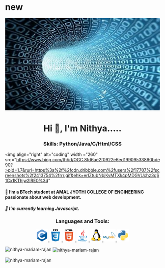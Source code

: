 # new

<img src="https://github.com/Nithya-Mariam-Rajan/new/blob/main/github%20banner.png" alt="logo" width="2500" height="300"/>

<h1 align="center">Hi 👋, I'm Nithya.....</h1>

<h3 align="center">Skills: Python/Java/C/Html/CSS</h3>

<img align="right" alt="coding" width ="260" src="https://www.bing.com/th/id/OGC.8fd6ae2f0922e6ed19909533860bde90?>pid=1.7&rurl=https%3a%2f%2fcdn.dribbble.com%2fusers%2f17707%2fscreenshots%2f2413754%2frrr.gif&ehk=erIZtubNbjKvMTXk4pMDGVUchz3gS1Cx1KThjw2lRE0%3d"

<h4 align="left">🔭 I’m a BTech student at AMAL JYOTHI COLLEGE OF ENGINEERING passionate about web development.</h4>
<h5 align="left">🌱 I’m currently learning Javascript.</h5>




<p align="left">
</p>

<h3 align="center">Languages and Tools:</h3>
<p align="center"> <a href="https://www.cprogramming.com/" target="_blank" rel="noreferrer"> <img src="https://raw.githubusercontent.com/devicons/devicon/master/icons/c/c-original.svg" alt="c" width="40" height="40"/> </a> <a href="https://www.w3schools.com/css/" target="_blank" rel="noreferrer"> <img src="https://raw.githubusercontent.com/devicons/devicon/master/icons/css3/css3-original-wordmark.svg" alt="css3" width="40" height="40"/> </a> <a href="https://www.w3.org/html/" target="_blank" rel="noreferrer"> <img src="https://raw.githubusercontent.com/devicons/devicon/master/icons/html5/html5-original-wordmark.svg" alt="html5" width="40" height="40"/> </a> <a href="https://www.java.com" target="_blank" rel="noreferrer"> <img src="https://raw.githubusercontent.com/devicons/devicon/master/icons/java/java-original.svg" alt="java" width="40" height="40"/> </a> <a href="https://www.linux.org/" target="_blank" rel="noreferrer"> <img src="https://raw.githubusercontent.com/devicons/devicon/master/icons/linux/linux-original.svg" alt="linux" width="40" height="40"/> </a> <a href="https://www.mysql.com/" target="_blank" rel="noreferrer"> <img src="https://raw.githubusercontent.com/devicons/devicon/master/icons/mysql/mysql-original-wordmark.svg" alt="mysql" width="40" height="40"/> </a> <a href="https://www.python.org" target="_blank" rel="noreferrer"> <img src="https://raw.githubusercontent.com/devicons/devicon/master/icons/python/python-original.svg" alt="python" width="40" height="40"/> </a> </p>

<p><img align="left" src="https://github-readme-stats.vercel.app/api/top-langs?username=nithya-mariam-rajan&show_icons=true&locale=en&layout=compact" alt="nithya-mariam-rajan" /></p>

<p>&nbsp;<img align="center" src="https://github-readme-stats.vercel.app/api?username=nithya-mariam-rajan&show_icons=true&locale=en" alt="nithya-mariam-rajan" /></p>

<p><img align="center" src="https://github-readme-streak-stats.herokuapp.com/?user=nithya-mariam-rajan&" alt="nithya-mariam-rajan" /></p>
